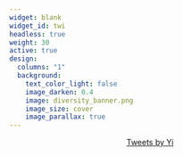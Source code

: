 ```yaml
---
widget: blank
widget_id: twi
headless: true
weight: 30
active: true
design:
  columns: "1"
  background:
    text_color_light: false
    image_darken: 0.4
    image: diversity_banner.png
    image_size: cover
    image_parallax: true
---
```

<center><a class="twitter-timeline" data-width="700" data-height="300" href="https://x.com/YiLu_lois?ref_src=twsrc%5Etfw">Tweets by Yi</a> <script async src="https://platform.twitter.com/widgets.js" charset="utf-8"></script></center>

